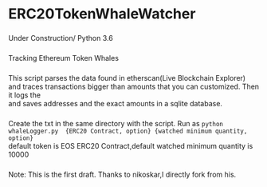 # ERC20TokenWhaleWatcher
### 
Under Construction/ Python 3.6
### 
Tracking Ethereum Token Whales<br />
### 
This script parses the data found in etherscan(Live Blockchain Explorer) and traces transactions bigger than amounts that you can customized. Then it logs the  
and saves addresses and the exact amounts in a sqlite database.<br />
###
Create the txt in the same directory with the script. Run as ```python whaleLogger.py  {ERC20 Contract, option} {watched minimum quantity, option}```<br />
default token is EOS ERC20 Contract,default watched minimum quantity is 10000<br />
### 
Note: This is the first draft. Thanks to nikoskar,I directly fork from his.

